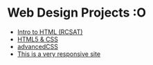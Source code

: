 # Web Design Projects :O


<ul>
    <li><a href="intro_html/index.html" target="_blank">Intro to HTML (RCSAT)</a></li>
    <li><a href="html5_css/home.html" target="_blank">HTML5 & CSS</a></li>
    <li><a href="advancedCSS/home.html" target="_blank">advancedCSS</a></li>
    <li><a href="responsiveWebDesign/home.html" target="_blank">This is a very responsive site</a></li>
</ul>
